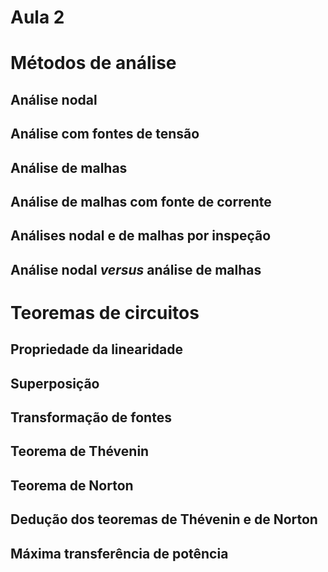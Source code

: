 # Aula 2

# Métodos de análise

## Análise nodal

## Análise com fontes de tensão

## Análise de malhas

## Análise de malhas com fonte de corrente

## Análises nodal e de malhas por inspeção

## Análise nodal _versus_ análise de malhas

# Teoremas de circuitos

## Propriedade da linearidade

## Superposição

## Transformação de fontes

## Teorema de Thévenin

## Teorema de Norton

## Dedução dos teoremas de Thévenin e de Norton

## Máxima transferência de potência

